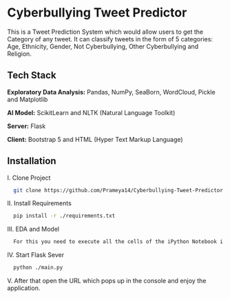 
# Cyberbullying Tweet Predictor

This is a Tweet Prediction System which would allow users to get the Category of any tweet. It can classify tweets in the form of 5 categories: Age, Ethnicity, Gender, Not Cyberbullying, Other Cyberbullying and Religion.


## Tech Stack

**Exploratory Data Analysis:** Pandas, NumPy, SeaBorn, WordCloud, Pickle and Matplotlib

**AI Model:** ScikitLearn and NLTK (Natural Language Toolkit)

**Server:** Flask

**Client:** Bootstrap 5 and HTML (Hyper Text Markup Language)


## Installation

I. Clone Project

```bash
  git clone https://github.com/Prameya14/Cyberbullying-Tweet-Predictor.git
```

II. Install Requirements

```bash
  pip install -r ./requirements.txt
```

III. EDA and Model

```bash
  For this you need to execute all the cells of the iPython Notebook i.e. "[Notebook] Tweet Predictor.ipynb"
```

IV. Start Flask Sever

```bash
  python ./main.py
```

V. After that open the URL which pops up in the console and enjoy the application.
    